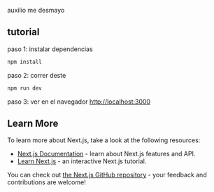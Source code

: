 auxilio me desmayo

## tutorial

paso 1: instalar dependencias
```bash
npm install
```

paso 2: correr deste
```bash
npm run dev
```
paso 3: ver en el navegador
[http://localhost:3000](http://localhost:3000)

## Learn More

To learn more about Next.js, take a look at the following resources:

- [Next.js Documentation](https://nextjs.org/docs) - learn about Next.js features and API.
- [Learn Next.js](https://nextjs.org/learn) - an interactive Next.js tutorial.

You can check out [the Next.js GitHub repository](https://github.com/vercel/next.js/) - your feedback and contributions are welcome!
